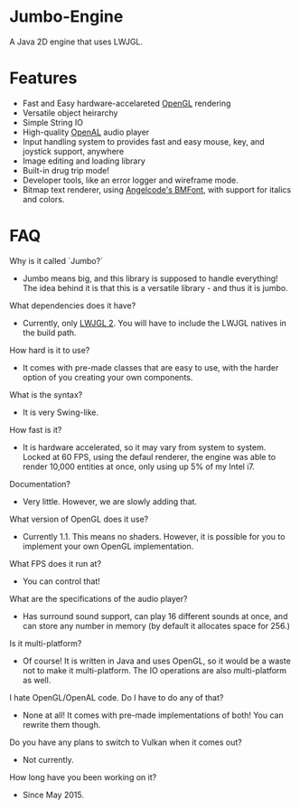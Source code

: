 # Jumbo-Engine

A Java 2D engine that uses LWJGL.

# Features
* Fast and Easy hardware-accelareted [OpenGL](https://www.opengl.org/) rendering
* Versatile object heirarchy
* Simple String IO
* High-quality [OpenAL](https://www.openal.org/) audio player
* Input handling system to provides fast and easy mouse, key, and joystick support, anywhere
* Image editing and loading library
* Built-in drug trip mode!
* Developer tools, like an error logger and wireframe mode.
* Bitmap text renderer, using [Angelcode's BMFont](http://www.angelcode.com/products/bmfont/), with support for italics and colors.

# FAQ
Why is it called ´Jumbo?´
* Jumbo means big, and this library is supposed to handle everything! The idea behind it is that this is a versatile library - and thus it is jumbo.

What dependencies does it have?
* Currently, only [LWJGL 2](http://legacy.lwjgl.org/). You will have to include the LWJGL natives in the build path.

How hard is it to use?
* It comes with pre-made classes that are easy to use, with the harder option of you creating your own components.

What is the syntax?
* It is very Swing-like.

How fast is it?
* It is hardware accelerated, so it may vary from system to system. Locked at 60 FPS, using the defaul renderer, the engine was able to render 10,000 entities at once, only using up 5% of my Intel i7.

Documentation?
* Very little. However, we are slowly adding that.

What version of OpenGL does it use?
* Currently 1.1. This means no shaders. However, it is possible for you to implement your own OpenGL implementation.

What FPS does it run at?
* You can control that!

What are the specifications of the audio player?
* Has surround sound support, can play 16 different sounds at once, and can store any number in memory (by default it allocates space for 256.)

Is it multi-platform?
* Of course! It is written in Java and uses OpenGL, so it would be a waste not to make it multi-platform. The IO operations are also multi-platform as well.

I hate OpenGL/OpenAL code. Do I have to do any of that?
* None at all! It comes with pre-made implementations of both! You can rewrite them though.

Do you have any plans to switch to Vulkan when it comes out?
* Not currently.

How long have you been working on it?
* Since May 2015.
